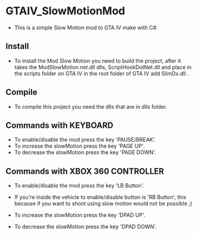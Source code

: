# GTAIV_SlowMotionMod

* This is a simple Slow Motion mod to GTA IV make with C#.

## Install
* To install the Mod Slow Motion you need to build the project, 
after it takes the ModSlowMotion.net.dll dlls, ScriptHookDotNet.dll 
and place in the scripts folder on GTA IV in the root folder of GTA IV add SlimDx.dll .

## Compile
* To compile this project you need the dlls that are in dlls folder.

## Commands with KEYBOARD
* To enable/disable the mod press the key 'PAUSE/BREAK'.
* To increase the slowMotion press the key 'PAGE UP'.
* To decrease the slowMotion press the key 'PAGE DOWN'.

## Commands with XBOX 360 CONTROLLER
* To enable/disable the mod press the key 'LB Button'.

* If you're inside the vehicle to enable/disable button is 'RB Button',
this because if you want to shoot using slow motion would not be possible ;)
* To increase the slowMotion press the key 'DPAD UP'.
* To decrease the slowMotion press the key 'DPAD DOWN'.
